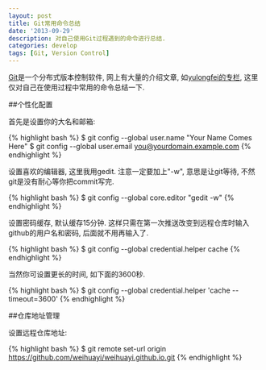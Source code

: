 ```yaml
---
layout: post
title: Git常用命令总结
date: '2013-09-29'
description: 对自己使用Git过程遇到的命令进行总结.
categories: develop
tags: [Git, Version Control]
---
```



[Git](https://github.com/)是一个分布式版本控制软件, 网上有大量的介绍文章, 如[yulongfei的专栏](http://blog.csdn.net/gemmem/article/details/7290125), 这里仅对自己在使用过程中常用的命令总结一下.

##个性化配置

首先是设置你的大名和邮箱:

{% highlight bash %}
$ git config --global user.name "Your Name Comes Here" 
$ git config --global user.email you@yourdomain.example.com 
{% endhighlight %}

设置喜欢的编辑器, 这里我用gedit. 注意一定要加上"-w", 意思是让git等待, 不然git是没有耐心等你把commit写完.

{% highlight bash %}
$ git config --global core.editor "gedit -w"
{% endhighlight %}

设置密码缓存, 默认缓存15分钟. 这样只需在第一次推送改变到远程仓库时输入github的用户名和密码, 后面就不用再输入了.

{% highlight bash %}
$ git config --global credential.helper cache
{% endhighlight %}

当然你可设置更长的时间, 如下面的3600秒.

{% highlight bash %}
$ git config --global credential.helper 'cache --timeout=3600'
{% endhighlight %}

##仓库地址管理

设置远程仓库地址:

{% highlight bash %}
$ git remote set-url origin https://github.com/weihuayi/weihuayi.github.io.git
{% endhighlight %}



